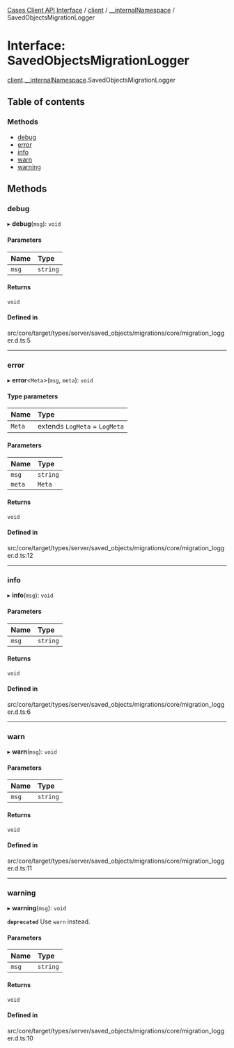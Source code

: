 [Cases Client API Interface](../README.md) / [client](../modules/client.md) / [\_\_internalNamespace](../modules/client.__internalNamespace.md) / SavedObjectsMigrationLogger

# Interface: SavedObjectsMigrationLogger

[client](../modules/client.md).[__internalNamespace](../modules/client.__internalNamespace.md).SavedObjectsMigrationLogger

## Table of contents

### Methods

- [debug](client.__internalNamespace.SavedObjectsMigrationLogger.md#debug)
- [error](client.__internalNamespace.SavedObjectsMigrationLogger.md#error)
- [info](client.__internalNamespace.SavedObjectsMigrationLogger.md#info)
- [warn](client.__internalNamespace.SavedObjectsMigrationLogger.md#warn)
- [warning](client.__internalNamespace.SavedObjectsMigrationLogger.md#warning)

## Methods

### debug

▸ **debug**(`msg`): `void`

#### Parameters

| Name | Type |
| :------ | :------ |
| `msg` | `string` |

#### Returns

`void`

#### Defined in

src/core/target/types/server/saved_objects/migrations/core/migration_logger.d.ts:5

___

### error

▸ **error**<`Meta`\>(`msg`, `meta`): `void`

#### Type parameters

| Name | Type |
| :------ | :------ |
| `Meta` | extends `LogMeta` = `LogMeta` |

#### Parameters

| Name | Type |
| :------ | :------ |
| `msg` | `string` |
| `meta` | `Meta` |

#### Returns

`void`

#### Defined in

src/core/target/types/server/saved_objects/migrations/core/migration_logger.d.ts:12

___

### info

▸ **info**(`msg`): `void`

#### Parameters

| Name | Type |
| :------ | :------ |
| `msg` | `string` |

#### Returns

`void`

#### Defined in

src/core/target/types/server/saved_objects/migrations/core/migration_logger.d.ts:6

___

### warn

▸ **warn**(`msg`): `void`

#### Parameters

| Name | Type |
| :------ | :------ |
| `msg` | `string` |

#### Returns

`void`

#### Defined in

src/core/target/types/server/saved_objects/migrations/core/migration_logger.d.ts:11

___

### warning

▸ **warning**(`msg`): `void`

**`deprecated`** Use `warn` instead.

#### Parameters

| Name | Type |
| :------ | :------ |
| `msg` | `string` |

#### Returns

`void`

#### Defined in

src/core/target/types/server/saved_objects/migrations/core/migration_logger.d.ts:10
